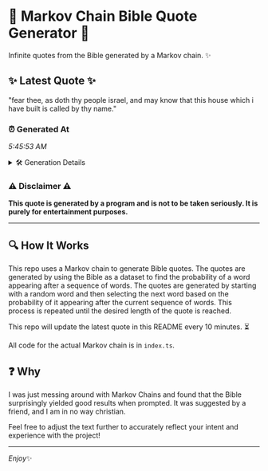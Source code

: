 # 📖 Markov Chain Bible Quote Generator 📖

Infinite quotes from the Bible generated by a Markov chain. ✨

## ✨ Latest Quote ✨
"fear thee, as doth thy people israel, and may know that this house which i have built is called by thy name."

### ⏰ Generated At
*5:45:53 AM*

<details>
    <summary>🛠️ Generation Details</summary>
    <p>
        <strong>🌱 Seed:</strong> fear<br>
        <strong>🔄 Iterations:</strong> 21<br>
        <strong>📜 Context History:</strong><br>[ fear ]: thee,<br>[ fear, thee, ]: as<br>[ fear, thee,, as ]: doth<br>[ fear, thee,, as, doth ]: thy<br>[ fear, thee,, as, doth, thy ]: people<br>[ fear, thee,, as, doth, thy, people ]: israel,<br>[ thee,, as, doth, thy, people, israel, ]: and<br>[ as, doth, thy, people, israel,, and ]: may<br>[ doth, thy, people, israel,, and, may ]: know<br>[ thy, people, israel,, and, may, know ]: that<br>[ people, israel,, and, may, know, that ]: this<br>[ israel,, and, may, know, that, this ]: house<br>[ and, may, know, that, this, house ]: which<br>[ may, know, that, this, house, which ]: i<br>[ know, that, this, house, which, i ]: have<br>[ that, this, house, which, i, have ]: built<br>[ this, house, which, i, have, built ]: is<br>[ house, which, i, have, built, is ]: called<br>[ which, i, have, built, is, called ]: by<br>[ i, have, built, is, called, by ]: thy<br>[ have, built, is, called, by, thy ]: name.<br>
    </p>
</details>

### ⚠️ Disclaimer ⚠️
**This quote is generated by a program and is not to be taken seriously. It is purely for entertainment purposes.**

---

## 🔍 How It Works

This repo uses a Markov chain to generate Bible quotes. The quotes are generated by using the Bible as a dataset to find the probability of a word appearing after a sequence of words. The quotes are generated by starting with a random word and then selecting the next word based on the probability of it appearing after the current sequence of words. This process is repeated until the desired length of the quote is reached.

This repo will update the latest quote in this README every 10 minutes. ⏳

All code for the actual Markov chain is in `index.ts`.

## ❓ Why

I was just messing around with Markov Chains and found that the Bible surprisingly yielded good results when prompted. 
It was suggested by a friend, and I am in no way christian.

Feel free to adjust the text further to accurately reflect your intent and experience with the project!

---

*Enjoy*✨
